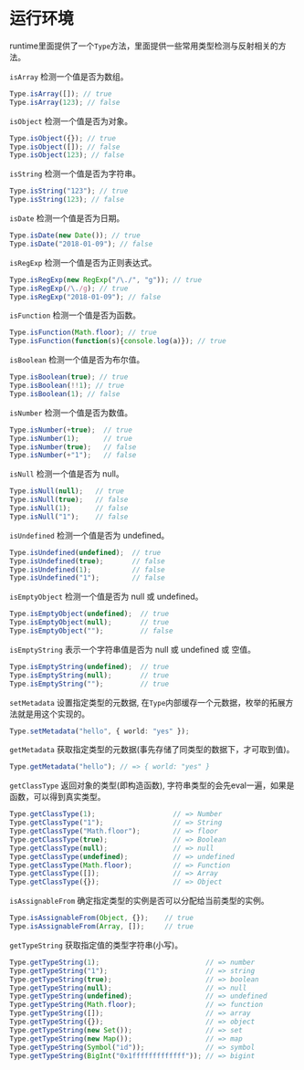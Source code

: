 # 运行环境
runtime里面提供了一个`Type`方法，里面提供一些常用类型检测与反射相关的方法。

`isArray` 检测一个值是否为数组。

```ts
Type.isArray([]); // true
Type.isArray(123); // false
```

`isObject` 检测一个值是否为对象。

```ts
Type.isObject({}); // true
Type.isObject([]); // false
Type.isObject(123); // false
```

`isString` 检测一个值是否为字符串。

```ts
Type.isString("123"); // true
Type.isString(123); // false
```

`isDate` 检测一个值是否为日期。

```ts
Type.isDate(new Date()); // true
Type.isDate("2018-01-09"); // false
```

`isRegExp` 检测一个值是否为正则表达式。

```ts
Type.isRegExp(new RegExp("/\./", "g")); // true
Type.isRegExp(/\./g); // true
Type.isRegExp("2018-01-09"); // false
```

`isFunction` 检测一个值是否为函数。

```ts
Type.isFunction(Math.floor); // true
Type.isFunction(function(s){console.log(a)}); // true
```

`isBoolean` 检测一个值是否为布尔值。

```ts
Type.isBoolean(true); // true
Type.isBoolean(!!1); // true
Type.isBoolean(1); // false
```

`isNumber` 检测一个值是否为数值。

```ts
Type.isNumber(+true);  // true
Type.isNumber(1);      // true
Type.isNumber(true);   // false
Type.isNumber(+"1");   // false
```

`isNull` 检测一个值是否为 null。

```ts
Type.isNull(null);   // true
Type.isNull(true);   // false
Type.isNull(1);      // false
Type.isNull("1");    // false
```

`isUndefined` 检测一个值是否为 undefined。

```ts
Type.isUndefined(undefined);  // true
Type.isUndefined(true);       // false
Type.isUndefined(1);          // false
Type.isUndefined("1");        // false
```

`isEmptyObject` 检测一个值是否为 null 或 undefined。

```ts
Type.isEmptyObject(undefined);  // true
Type.isEmptyObject(null);       // true
Type.isEmptyObject("");         // false
```

`isEmptyString` 表示一个字符串值是否为 null 或 undefined 或 空值。

```ts
Type.isEmptyString(undefined);  // true
Type.isEmptyString(null);       // true
Type.isEmptyString("");         // true
```

`setMetadata` 设置指定类型的元数据, 在`Type`内部缓存一个元数据，枚举的拓展方法就是用这个实现的。

```ts
Type.setMetadata("hello", { world: "yes" });
```

`getMetadata` 获取指定类型的元数据(事先存储了同类型的数据下，才可取到值)。

```ts
Type.getMetadata("hello"); // => { world: "yes" }
```

`getClassType` 返回对象的类型(即构造函数), 字符串类型的会先eval一遍，如果是函数，可以得到真实类型。

```ts
Type.getClassType(1);                   // => Number
Type.getClassType("1");                 // => String
Type.getClassType("Math.floor");        // => floor
Type.getClassType(true);                // => Boolean
Type.getClassType(null);                // => null
Type.getClassType(undefined);           // => undefined
Type.getClassType(Math.floor);          // => Function
Type.getClassType([]);                  // => Array
Type.getClassType({});                  // => Object
```

<!-- `getClassName` 返回 value 参数指定的对象的类名。

```ts
class B
{
    hello(){
        console.log(2)
    }
}
```

`getQualifiedClassName` 返回 value 参数指定的对象的完全限定类名。

```ts
class B
{
    hello(){
        console.log(2)
    }
}
```

`getSuperclassName` 返回 value 参数指定的对象的基类的类名。

```ts
class B
{
    hello(){
        console.log(2)
    }
}

class A extends B
{
    world()
    {
        console.log(this.hello())
    }
}
``` -->

<!-- `getQualifiedSuperclassName` 返回 value 参数指定的对象的基类的完全限定类名。

```ts
class B
{
    hello(){
        console.log(2)
    }
}

class A extends B
{
    world()
    {
        console.log(this.hello())
    }
}
``` -->

`isAssignableFrom` 确定指定类型的实例是否可以分配给当前类型的实例。

```ts
Type.isAssignableFrom(Object, {});    // true
Type.isAssignableFrom(Array, []);     // true
```

`getTypeString` 获取指定值的类型字符串(小写)。

```ts
Type.getTypeString(1);                          // => number
Type.getTypeString("1");                        // => string
Type.getTypeString(true);                       // => boolean
Type.getTypeString(null);                       // => null
Type.getTypeString(undefined);                  // => undefined
Type.getTypeString(Math.floor);                 // => function
Type.getTypeString([]);                         // => array
Type.getTypeString({});                         // => object
Type.getTypeString(new Set());                  // => set
Type.getTypeString(new Map());                  // => map
Type.getTypeString(Symbol("id"));               // => symbol
Type.getTypeString(BigInt("0x1fffffffffffff")); // => bigint
```
